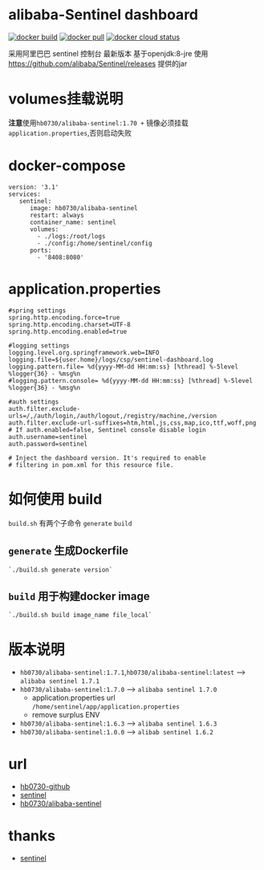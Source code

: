# alibaba-Sentinel dashboard
[![docker build](https://img.shields.io/badge/docker%20build-passing-brightgreen)](https://hub.docker.com/r/hb0730/alibaba-sentinel)
[![docker pull](https://badgen.net/docker/pulls/hb0730/alibaba-sentinel)](https://hub.docker.com/r/hb0730/alibaba-sentinel)
[![docker cloud status](https://img.shields.io/badge/docker%20build-automated-066da5)](https://hub.docker.com/r/hb0730/alibaba-sentinel)

采用阿里巴巴 sentinel 控制台 最新版本
基于openjdk:8-jre
使用 https://github.com/alibaba/Sentinel/releases 提供的jar

# volumes挂载说明
**注意**使用`hb0730/alibaba-sentinel:1.70 +` 镜像必须挂载`application.properties`,否则启动失败 

# docker-compose
```
version: '3.1'
services:
   sentinel:
      image: hb0730/alibaba-sentinel
      restart: always
      container_name: sentinel
      volumes:
        - ./logs:/root/logs
        - ./config:/home/sentinel/config
      ports:
        - '8408:8080'
```

# application.properties
```
#spring settings
spring.http.encoding.force=true
spring.http.encoding.charset=UTF-8
spring.http.encoding.enabled=true

#logging settings
logging.level.org.springframework.web=INFO
logging.file=${user.home}/logs/csp/sentinel-dashboard.log
logging.pattern.file= %d{yyyy-MM-dd HH:mm:ss} [%thread] %-5level %logger{36} - %msg%n
#logging.pattern.console= %d{yyyy-MM-dd HH:mm:ss} [%thread] %-5level %logger{36} - %msg%n

#auth settings
auth.filter.exclude-urls=/,/auth/login,/auth/logout,/registry/machine,/version
auth.filter.exclude-url-suffixes=htm,html,js,css,map,ico,ttf,woff,png
# If auth.enabled=false, Sentinel console disable login
auth.username=sentinel
auth.password=sentinel

# Inject the dashboard version. It's required to enable
# filtering in pom.xml for this resource file.
```

# 如何使用 build
 `build.sh` 有两个子命令 `generate` `build`
 ## `generate` 生成Dockerfile
	`./build.sh generate version`
 ## `build` 用于构建docker image
	`./build.sh build image_name file_local`

# 版本说明
 * `hb0730/alibaba-sentinel:1.7.1`,`hb0730/alibaba-sentinel:latest` --> `alibaba sentinel 1.7.1`
 * `hb0730/alibaba-sentinel:1.7.0` --> `alibaba sentinel 1.7.0`
   + application.properties url `/home/sentinel/app/application.properties`
   + remove surplus ENV
 * `hb0730/alibaba-sentinel:1.6.3` --> `alibaba sentinel 1.6.3`
 * `hb0730/alibaba-sentinel:1.0.0` --> `alibab sentinel 1.6.2`

# url 
* [hb0730-github](https://github.com/hb0730/docker)
* [sentinel](https://github.com/alibaba/Sentinel)
* [hb0730/alibaba-sentinel](https://hub.docker.com/r/hb0730/alibaba-sentinel)

# thanks
* [sentinel](https://github.com/alibaba/Sentinel)